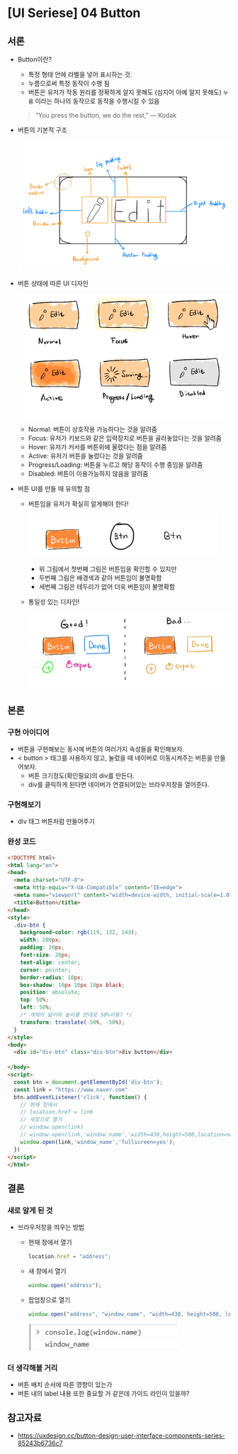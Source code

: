 # [UI Seriese] 04 Button

## 서론

* Button이란?
  * 특정 형태 안에 라벨을 넣어 표시하는 것.
  * 누름으로써 특정 동작이 수행 됨
  * 버튼은 유저가 작동 원리를 정확하게 알지 못해도 (심지어 아예 알지 못해도) `누름` 이라는 하나의 동작으로 동작을 수행시킬 수 있음
  
  > “You press the button, we do the rest,” — Kodak
  
* 버튼의 기본적 구조

  ![image-20210923204502042](05_button.assets/image-20210923204502042.png)

* 버튼 상태에 따른 UI 디자인

  ![image-20210923204546705](05_button.assets/image-20210923204546705.png)

  * Normal: 버튼이 상호작용 가능하다는 것을 알려줌
  * Focus: 유저가 키보드와 같은 입력장치로 버튼을 골라놓았다는 것을 알려줌
  * Hover: 유저가 커서를 버튼위에 올렸다는 점을 알려줌
  * Active: 유저가 버튼을 눌렀다는 것을 알려줌
  * Progress/Loading: 버튼을 누르고 해당 동작이 수행 중임을 알려줌
  * Disabled: 버튼이 이용가능하지 않음을 알려줌

  

* 버튼 UI를 만들 때 유의할 점

  * 버튼임을 유저가 확실히 알게해야 한다!

    ![image-20210923212850960](05_button.assets/image-20210923212850960.png)

    * 위 그림에서 첫번째 그림은 버튼임을 확인할 수 있지만
    * 두번째 그림은 배경색과 같아 버튼임이 불명확함
    * 세번째 그림은 테두리가 없어 더욱 버튼임이 불명확함

  * 통일성 있는 디자인!

    ![image-20210923213007136](05_button.assets/image-20210923213007136.png)

    

## 본론

### 구현 아이디어

* 버튼을 구현해보는 동시에 버튼의 여러가지 속성들을 확인해보자.
* < button > 태그를 사용하지 않고, 눌렀을 때 네이버로 이동시켜주는 버튼을 만들어보자.
  * 버튼 크기정도(확인필요)의 div를 만든다.
  * div를 클릭하게 된다면 네이버가 연결되어있는 브라우저창을 열어준다.

### 구현해보기

- div 태그 버튼처럼 만들어주기



### 완성 코드

```html
<!DOCTYPE html>
<html lang="en">
<head>
  <meta charset="UTF-8">
  <meta http-equiv="X-UA-Compatible" content="IE=edge">
  <meta name="viewport" content="width=device-width, initial-scale=1.0">
  <title>Button</title>
</head>
<style>
  .div-btn {
    background-color: rgb(119, 132, 143);
    width: 200px;
    padding: 20px;
    font-size: 20px;
    text-align: center;
    cursor: pointer;
    border-radius: 10px;
    box-shadow: 10px 10px 10px black;
    position: absolute;
    top: 50%;
    left: 50%;
    /* 개체의 넓이와 높이를 반대로 50%이동? */
    transform: translate(-50%, -50%);
  }
</style>
<body>
  <div id="div-btn" class="div-btn">div button</div>

</body>
<script>
  const btn = document.getElementById('div-btn');
  const link = "https://www.naver.com"
  btn.addEventListener('click', function() {
    // 현재 창에서
    // location.href = link
    // 새창으로 열기
    // window.open(link)
    // window.open(link,'window_name','width=430,height=500,location=no,status=no,scrollbars=no');
    window.open(link,'window_name','fullscreen=yes');
  })
</script>
</html>
```



## 결론



### 새로 알게 된 것

* 브라우저창을 띄우는 방법

  * 현재 창에서 열기

    ```js
    location.href = "address";
    ```

  * 새 창에서 열기

    ```js
    window.open("address");
    ```

  * 팝업창으로 열기

    ```js
    window.open("address", "window_name", "width=430, height=500, location, status...")
    ```

    ![image-20210913225158435](04_button.assets/image-20210913225158435.png)

  

### 더 생각해볼 거리

* 버튼 배치 순서에 따른 영향이 있는가
* 버튼 내의 label 내용 또한 중요할 거 같은데 가이드 라인이 있을까?



## 참고자료

* https://uxdesign.cc/button-design-user-interface-components-series-85243b6736c7



